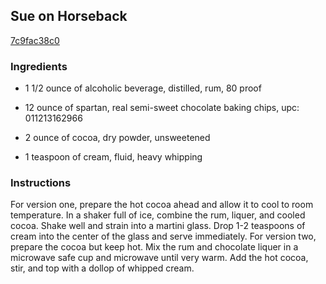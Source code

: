 ## Sue on Horseback

[7c9fac38c0](http://www.food.com/recipe/sue-on-horseback-108290)

### Ingredients

 - 1 1/2 ounce of alcoholic beverage, distilled, rum, 80 proof

 - 12 ounce of spartan, real semi-sweet chocolate baking chips, upc: 011213162966

 - 2 ounce of cocoa, dry powder, unsweetened

 - 1 teaspoon of cream, fluid, heavy whipping

### Instructions

For version one, prepare the hot cocoa ahead and allow it to cool to room temperature. In a shaker full of ice, combine the rum, liquer, and cooled cocoa. Shake well and strain into a martini glass. Drop 1-2 teaspoons of cream into the center of the glass and serve immediately. For version two, prepare the cocoa but keep hot. Mix the rum and chocolate liquer in a microwave safe cup and microwave until very warm. Add the hot cocoa, stir, and top with a dollop of whipped cream.